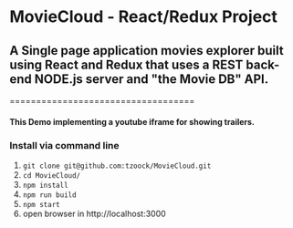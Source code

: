 # MovieCloud - React/Redux Project


## A Single page application movies explorer built using React and Redux that uses a REST back-end NODE.js server and "the Movie DB" API.

===================================

#### This Demo implementing a youtube iframe for showing trailers.


### Install via command line

1. `git clone git@github.com:tzoock/MovieCloud.git`
2. `cd MovieCloud/`
3. `npm install`
4. `npm run build`
5. `npm start`
6. open browser in http://localhost:3000



